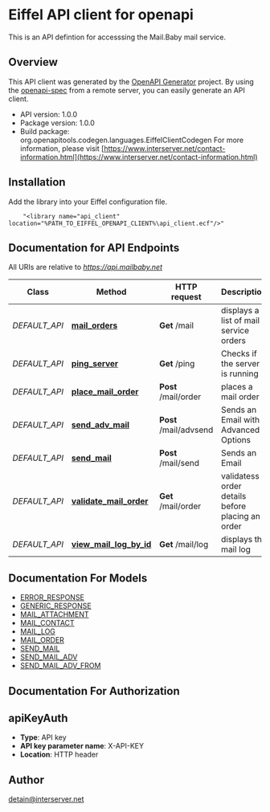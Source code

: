 # Eiffel API client for openapi

This is an API defintion for accesssing the Mail.Baby mail service.

## Overview
This API client was generated by the [OpenAPI Generator](https://openapi-generator.tech) project.  By using the [openapi-spec](https://openapis.org) from a remote server, you can easily generate an API client.

- API version: 1.0.0
- Package version: 1.0.0
- Build package: org.openapitools.codegen.languages.EiffelClientCodegen
For more information, please visit [https://www.interserver.net/contact-information.html](https://www.interserver.net/contact-information.html)

## Installation
Add the library into your Eiffel configuration file.
```
    "<library name="api_client" location="%PATH_TO_EIFFEL_OPENAPI_CLIENT%\api_client.ecf"/>"
```

## Documentation for API Endpoints

All URIs are relative to *https://api.mailbaby.net*

Class | Method | HTTP request | Description
------------ | ------------- | ------------- | -------------
*DEFAULT_API* | [**mail_orders**](docs/DEFAULT_API.md#mail_orders) | **Get** /mail | displays a list of mail service orders
*DEFAULT_API* | [**ping_server**](docs/DEFAULT_API.md#ping_server) | **Get** /ping | Checks if the server is running
*DEFAULT_API* | [**place_mail_order**](docs/DEFAULT_API.md#place_mail_order) | **Post** /mail/order | places a mail order
*DEFAULT_API* | [**send_adv_mail**](docs/DEFAULT_API.md#send_adv_mail) | **Post** /mail/advsend | Sends an Email with Advanced Options
*DEFAULT_API* | [**send_mail**](docs/DEFAULT_API.md#send_mail) | **Post** /mail/send | Sends an Email
*DEFAULT_API* | [**validate_mail_order**](docs/DEFAULT_API.md#validate_mail_order) | **Get** /mail/order | validatess order details before placing an order
*DEFAULT_API* | [**view_mail_log_by_id**](docs/DEFAULT_API.md#view_mail_log_by_id) | **Get** /mail/log | displays the mail log


## Documentation For Models

 - [ERROR_RESPONSE](docs/ERROR_RESPONSE.md)
 - [GENERIC_RESPONSE](docs/GENERIC_RESPONSE.md)
 - [MAIL_ATTACHMENT](docs/MAIL_ATTACHMENT.md)
 - [MAIL_CONTACT](docs/MAIL_CONTACT.md)
 - [MAIL_LOG](docs/MAIL_LOG.md)
 - [MAIL_ORDER](docs/MAIL_ORDER.md)
 - [SEND_MAIL](docs/SEND_MAIL.md)
 - [SEND_MAIL_ADV](docs/SEND_MAIL_ADV.md)
 - [SEND_MAIL_ADV_FROM](docs/SEND_MAIL_ADV_FROM.md)


## Documentation For Authorization


## apiKeyAuth

- **Type**: API key 
- **API key parameter name**: X-API-KEY
- **Location**: HTTP header


## Author

detain@interserver.net

